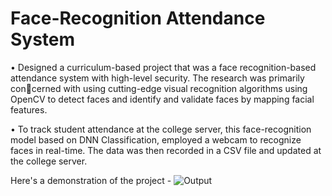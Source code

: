 # Face-Recognition Attendance System 

• Designed a curriculum-based project that was a face recognition-based attendance system with high-level security. The research was primarily concerned with using cutting-edge visual recognition algorithms using OpenCV
to detect faces and identify and validate faces by mapping facial features.

• To track student attendance at the college server, this face-recognition
model based on DNN Classification, employed a webcam to recognize faces
in real-time. The data was then recorded in a CSV file and updated at the
college server.



Here's a demonstration of the project - 
![Output](https://user-images.githubusercontent.com/87187713/206271734-986467d4-d842-42d0-bf42-3da27e3cc1cc.png)
